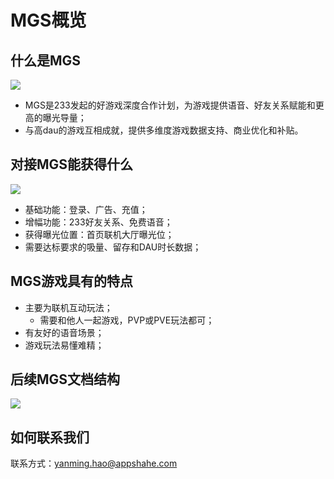 # MGS概览

##  什么是MGS
![](https://cdn.233xyx.com/1617072194133_503.png)
- MGS是233发起的好游戏深度合作计划，为游戏提供语音、好友关系赋能和更高的曝光导量；
- 与高dau的游戏互相成就，提供多维度游戏数据支持、商业优化和补贴。

## 对接MGS能获得什么
![](https://cdn.233xyx.com/1617072513774_410.png)
- 基础功能：登录、广告、充值；
- 增幅功能：233好友关系、免费语音；
- 获得曝光位置：首页联机大厅曝光位；
- 需要达标要求的吸量、留存和DAU时长数据；

## MGS游戏具有的特点
- 主要为联机互动玩法；
    - 需要和他人一起游戏，PVP或PVE玩法都可；
- 有友好的语音场景；
- 游戏玩法易懂难精；

## 后续MGS文档结构
![](https://cdn.233xyx.com/1617108108842_952.png)

## 如何联系我们
联系方式：yanming.hao@appshahe.com

